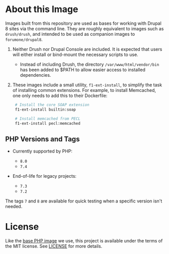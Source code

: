 # About this Image

Images built from this repository are used as bases for working with Drupal 8 sites via the command line. They are roughly equivalent to images such as `drush/drush`, and intended to be used as companion images to `forumone/drupal8`.

1. Neither Drush nor Drupal Console are included. It is expected that users will either install or bind-mount the necessary scripts to use.
   - Instead of including Drush, the directory `/var/www/html/vendor/bin` has been added to \$PATH to allow easier access to installed dependencies.
2. These images include a small utility, `f1-ext-install`, to simplify the task of installing common extensions. For example, to install Memcached, one only needs to add this to their Dockerfile:

   ```sh
    # Install the core SOAP extension
    f1-ext-install builtin:soap

    # Install memcached from PECL
    f1-ext-install pecl:memcached
   ```

## PHP Versions and Tags

- Currently supported by PHP:
  - `8.0`
  - `7.4`

- End-of-life for legacy projects:
  - `7.3`
  - `7.2`

The tags `7` and `8` are available for quick testing when a specific version isn't needed.

# License

Like the [base PHP image](https://github.com/docker-library/php) we use, this project is available under the terms of the MIT license. See [LICENSE](LICENSE) for more details.
